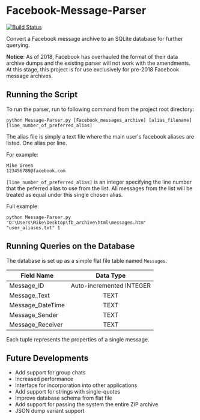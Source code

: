 # Facebook-Message-Parser
[![Build Status](https://api.travis-ci.com/mikegreen1995/Facebook-Message-Parser.svg?branch=master)](https://travis-ci.com/mikegreen1995/Facebook-Message-Parser)

Convert a Facebook message archive to an SQLite database for further querying.

**Notice**: As of 2018, Facebook has overhauled the format of their data archive dumps and the existing parser will not work with the amendments. At this stage, this project is for use exclusively for pre-2018 Facebook message archives.

## Running the Script
To run the parser, run to following command from the project root directory:

    python Message-Parser.py [Facebook_messages_archive] [alias_filename] [line_number_of_preferred_alias]
    
The alias file is simply a text file where the main user's facebook aliases are listed. One alias per line.

For example:

    Mike Green
    123456789@facebook.com
    
`[line_number_of_preferred_alias]` is an integer specifying the line number that the peferred alias to use from the list. All messages from the list will be treated as equal under this single chosen alias.

Full example:

    python Message-Parser.py "D:\Users\Mike\Desktop\fb_archive\html\messages.htm" "user_aliases.txt" 1
    
## Running Queries on the Database
The database is set up as a simple flat file table named `Messages`.

| Field Name        | Data Type                |
| ------------------|:------------------------:|
| Message_ID        | Auto-incremented INTEGER |
| Message_Text      | TEXT                     |
| Message_DateTime  | TEXT                     |
| Message_Sender    | TEXT                     |
| Message_Receiver  | TEXT                     |

Each tuple represents the properties of a single message.

## Future Developments
* Add support for group chats
* Increased performance
* Interface for incorporation into other applications
* Add support for strings with single-quotes
* Improve database schema from flat file
* Add support for passing the system the entire ZIP archive
* JSON dump variant support
